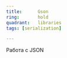 ```yaml
---
title:      Gson
ring:       hold
quadrant:   libraries
tags: [serialization]

---
```


Работа с JSON
